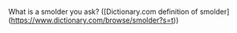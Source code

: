 What is a smolder you ask? ([Dictionary.com definition of smolder] (https://www.dictionary.com/browse/smolder?s=t))
